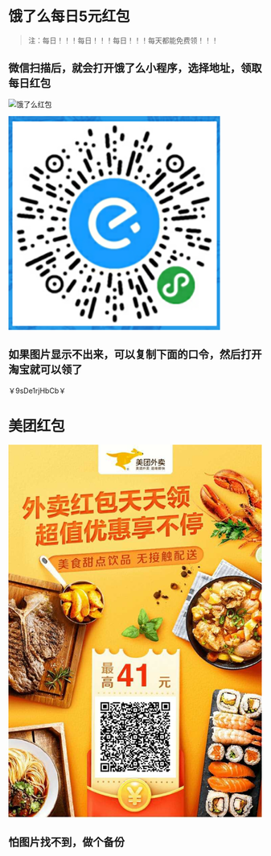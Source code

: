 # 饿了么每日5元红包

> 注：每日！！！每日！！！每日！！！每天都能免费领！！！

## 微信扫描后，就会打开饿了么小程序，选择地址，领取每日红包

![饿了么红包](https://img2020.cnblogs.com/blog/1225466/202006/1225466-20200624134540550-610413229.png)

![饿了么红包](eleme.png)

## 如果图片显示不出来，可以复制下面的口令，然后打开淘宝就可以领了

￥9sDe1rjHbCb￥

# 美团红包
![美团红包](meituan.jpg)


## 怕图片找不到，做个备份
